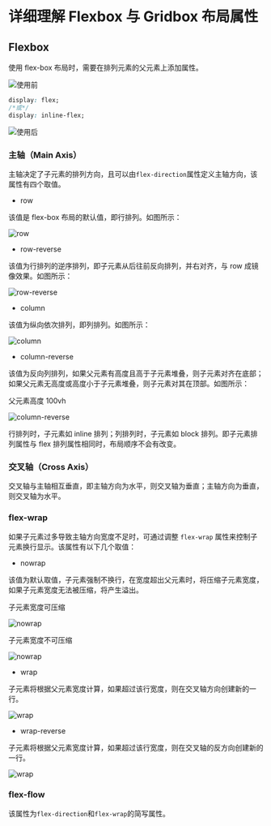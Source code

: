# 详细理解 Flexbox 与 Gridbox 布局属性

## Flexbox

使用 flex-box 布局时，需要在排列元素的父元素上添加属性。

![使用前](/img/blog/flex&grid/1.png)

```css
display: flex;
/*或*/
display: inline-flex;
```

![使用后](/img/blog/flex&grid/2.png)

### 主轴（Main Axis）

主轴决定了子元素的排列方向，且可以由`flex-direction`属性定义主轴方向，该属性有四个取值。

- row

该值是 flex-box 布局的默认值，即行排列。如图所示：

![row](/img/blog/flex&grid/3.png)

- row-reverse

该值为行排列的逆序排列，即子元素从后往前反向排列，并右对齐，与 row 成镜像效果。如图所示：

![row-reverse](/img/blog/flex&grid/4.png)

- column

该值为纵向依次排列，即列排列。如图所示：

![column](/img/blog/flex&grid/5.png)

- column-reverse

该值为反向列排列，如果父元素有高度且高于子元素堆叠，则子元素对齐在底部；如果父元素无高度或高度小于子元素堆叠，则子元素对其在顶部。如图所示：

父元素高度 100vh

![column-reverse](/img/blog/flex&grid/6.png)

行排列时，子元素如 inline 排列；列排列时，子元素如 block 排列。即子元素排列属性与 flex 排列属性相同时，布局顺序不会有改变。

### 交叉轴（Cross Axis）

交叉轴与主轴相互垂直，即主轴方向为水平，则交叉轴为垂直；主轴方向为垂直，则交叉轴为水平。

### flex-wrap

如果子元素过多导致主轴方向宽度不足时，可通过调整 `flex-wrap` 属性来控制子元素换行显示。该属性有以下几个取值：

- nowrap

该值为默认取值，子元素强制不换行，在宽度超出父元素时，将压缩子元素宽度，如果子元素宽度无法被压缩，将产生溢出。

子元素宽度可压缩

![nowrap](/img/blog/flex&grid/7.png)

子元素宽度不可压缩

![nowrap](/img/blog/flex&grid/8.png)

- wrap

子元素将根据父元素宽度计算，如果超过该行宽度，则在交叉轴方向创建新的一行。

![wrap](/img/blog/flex&grid/9.png)

- wrap-reverse

子元素将根据父元素宽度计算，如果超过该行宽度，则在交叉轴的反方向创建新的一行。

![wrap](/img/blog/flex&grid/10.png)

### flex-flow

该属性为`flex-direction`和`flex-wrap`的简写属性。
